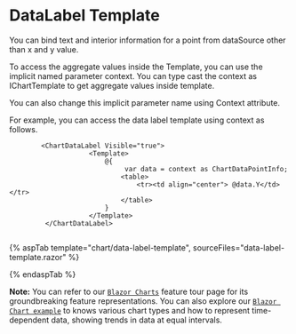 <!-- markdownlint-disable MD036 -->

# DataLabel Template

You can bind text and interior information for a point from dataSource other than x and y value.

To access the aggregate values inside the Template, you can use the implicit named parameter context. You can type cast the context as IChartTemplate to get aggregate values inside template.

You can also change this implicit parameter name using Context attribute.

For example, you can access the data label template using context as follows.

```razor
        <ChartDataLabel Visible="true">
                    <Template>
                        @{
                             var data = context as ChartDataPointInfo;
                            <table>
                                <tr><td align="center"> @data.Y</td></tr>
                            </table>
                        }
                    </Template>
         </ChartDataLabel>
  
```

{% aspTab template="chart/data-label-template", sourceFiles="data-label-template.razor" %}

{% endaspTab %}

**Note:** You can refer to our [`Blazor Charts`](https://www.syncfusion.com/blazor-components/blazor-charts) feature tour page for its groundbreaking feature representations. You can also explore our [`Blazor Chart example`](https://blazor.syncfusion.com/demos/chart/line?theme=bootstrap4) to knows various chart types and how to represent time-dependent data, showing trends in data at equal intervals.
